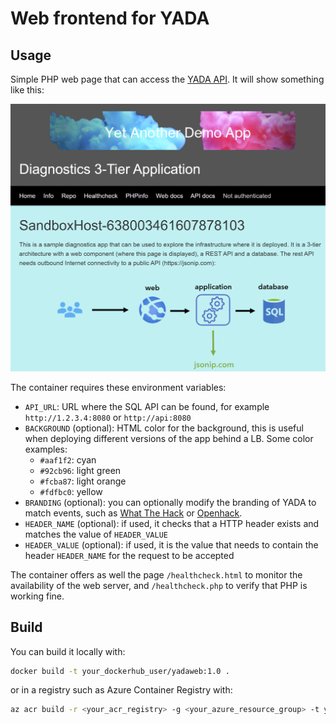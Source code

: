 # Web frontend for YADA

## Usage

Simple PHP web page that can access the [YADA API](../api/README.md). It will show something like this:

![web](./homepage_screenshot.png)

The container requires these environment variables:

* `API_URL`: URL where the SQL API can be found, for example `http://1.2.3.4:8080` or `http://api:8080`
* `BACKGROUND` (optional): HTML color for the background, this is useful when deploying different versions of the app behind a LB. Some color examples:
  * `#aaf1f2`: cyan
  * `#92cb96`: light green
  * `#fcba87`: light orange
  * `#fdfbc0`: yellow
* `BRANDING` (optional): you can optionally modify the branding of YADA to match events, such as [What The Hack](https://aka.ms/wth) or [Openhack](https://openhack.microsoft.com).
* `HEADER_NAME` (optional): if used, it checks that a HTTP header exists and matches the value of `HEADER_VALUE`
* `HEADER_VALUE` (optional): if used, it is the value that needs to contain the header `HEADER_NAME` for the request to be accepted

The container offers as well the page `/healthcheck.html` to monitor the availability of the web server, and `/healthcheck.php` to verify that PHP is working fine.

## Build

 You can build it locally with:

```bash
docker build -t your_dockerhub_user/yadaweb:1.0 .
```

or in a registry such as Azure Container Registry with:

```bash
az acr build -r <your_acr_registry> -g <your_azure_resource_group> -t yadaweb:1.0 .
```
